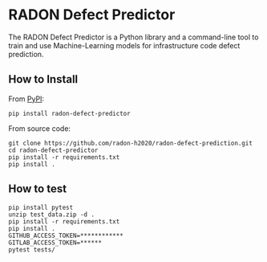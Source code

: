 # RADON Defect Predictor

The RADON Defect Predictor is a Python library and a command-line tool to train and use Machine-Learning models for infrastructure code defect prediction.

## How to Install

From [PyPI](https://pypi.org/project/radon-defect-predictor/):

`pip install radon-defect-predictor`

From source code:

```text
git clone https://github.com/radon-h2020/radon-defect-prediction.git
cd radon-defect-predictor
pip install -r requirements.txt
pip install .
```


## How to test

```text
pip install pytest
unzip test_data.zip -d .
pip install -r requirements.txt
pip install .
GITHUB_ACCESS_TOKEN=************
GITLAB_ACCESS_TOKEN=******
pytest tests/
```
